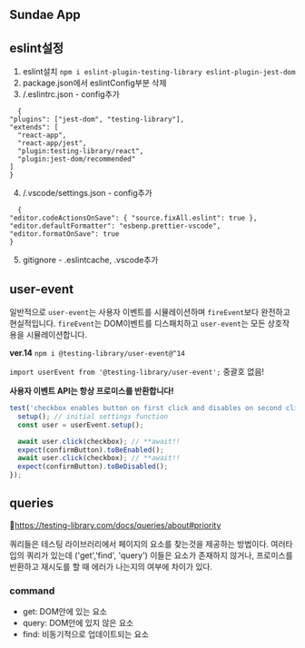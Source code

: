 ## Sundae App

## eslint설정

1. eslint설치
   `npm i eslint-plugin-testing-library eslint-plugin-jest-dom`
2. package.json에서 eslintConfig부분 삭제
3. /.eslintrc.json - config추가

```
  {
"plugins": ["jest-dom", "testing-library"],
"extends": [
  "react-app",
  "react-app/jest",
  "plugin:testing-library/react",
  "plugin:jest-dom/recommended"
]
}

```

4. /.vscode/settings.json - config추가

```
  {
"editor.codeActionsOnSave": { "source.fixAll.eslint": true },
"editor.defaultFormatter": "esbenp.prettier-vscode",
"editor.formatOnSave": true
}
```

5. gitignore - .eslintcache, .vscode추가

## user-event

일반적으로 `user-event`는 사용자 이벤트를 시뮬레이션하며 `fireEvent`보다 완전하고 현실적입니다.
`fireEvent`는 DOM이벤트를 디스패치하고 `user-event`는 모든 상호작용을 시뮬레이션합니다.

**ver.14**
`npm i @testing-library/user-event@^14`

`import userEvent from '@testing-library/user-event';`
중괄호 없음!

**사용자 이벤트 API는 항상 프로미스를 반환합니다!**

```js
test('checkbox enables button on first click and disables on second click', async () => {
  setup(); // initial settings function
  const user = userEvent.setup();

  await user.click(checkbox); // **await!!
  expect(confirmButton).toBeEnabled();
  await user.click(checkbox); // **await!!
  expect(confirmButton).toBeDisabled();
});
```

## queries

🔗https://testing-library.com/docs/queries/about#priority

쿼리들은 테스팅 라이브러리에서 페이지의 요소를 찾는것을 제공하는 방법이다. 여러타입의 쿼리가 있는데 ('get','find', 'query') 이들은 요소가 존재하지 않거나, 프로미스를 반환하고 재시도를 할 때 에러가 나는지의 여부에 차이가 있다.

### command

- get: DOM안에 있는 요소
- query: DOM안에 있지 않은 요소
- find: 비동기적으로 업데이트되는 요소
